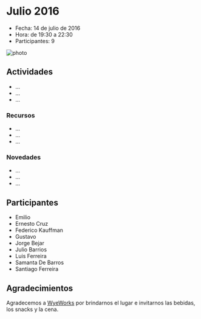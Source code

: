 # Julio 2016

* Fecha: 14 de julio de 2016
* Hora: de 19:30 a 22:30
* Participantes: 9

![photo](./photo.jpg)

## Actividades

* ...
* ...
* ...

### Recursos

* ...
* ...
* ...

### Novedades

* ...
* ...
* ...

## Participantes

* Emilio
* Ernesto Cruz
* Federico Kauffman
* Gustavo
* Jorge Bejar
* Julio Barrios
* Luis Ferreira
* Samanta De Barros
* Santiago Ferreira

## Agradecimientos

Agradecemos a [WyeWorks](http://example.com/) por brindarnos el lugar e invitarnos las bebidas, los snacks y la cena.

